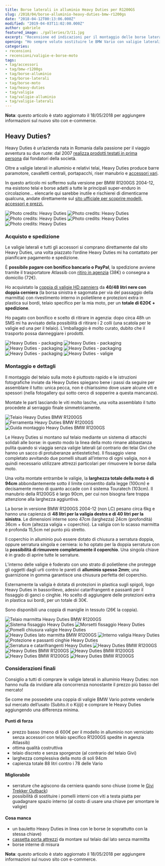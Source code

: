 ```yaml
---
title: Borse laterali in alluminio Heavy Duties per R1200GS
slug: /2018/04/borse-alluminio-heavy-duties-bmw-r1200gs
date: "2018-04-12T00:13:06.000Z"
modified: "2019-04-03T11:02:00.000Z"
author: gabriele
featured_image: ./galleries/3/11.jpg
excerpt: "Recensione ed indicazioni per il montaggio delle borse laterali in alluminio Heavy Duties per BMW R1200GS: ottima qualità e capienza al prezzo giusto!"
opening: "Ho sempre voluto sostituire le BMW Vario con valigie laterali in alluminio ma sono sempre stato scoraggiato dal prezzo: fortunatamente ho scoperto l’esistenza delle Heavy Duties!"
categories:
- recensioni
- recensioni/valigie-e-borse-moto
tags:
- tag/accessori
- tag/bmw-r1200gs
- tag/borse-alluminio
- tag/borse-laterali
- tag/borse-moto
- tag/heavy-duties
- tag/valigie
- tag/valigie-alluminio
- tag/valigie-laterali
---
```

**Nota**: questo articolo è stato aggiornato il 18/05/2018 per aggiungere informazioni sul nuovo sito con e-commerce.

## Heavy Duties?

Heavy Duties è un’azienda nata in Romania dalla passione per il viaggio avventura su due ruote: dal 2007 [realizza prodotti testati in prima persona](https://heavyduties.ro/ourstory/) dai fondatori della società.

Oltre a valigie laterali in alluminio e relativi telai, Heavy Duties produce barre paramotore, cavalletti centrali, portapacchi, riser manubrio e [accessori vari](http://www.heavyduties.ro/accessories/).

In questo articolo mi soffermo sulla versione per BMW R1200GS 2004-12, ma esistono telai e borse adatti a tutte le principali super-enduro in circolazione… elencarle qui sarebbe inutile e rischierei di dimenticarne qualcuna, andate direttamente sul [sito ufficiale per scoprire modelli, accessori e prezzi.](http://heavyduties.ro/)

![Photo credits: Heavy Duties](./galleries/0/0.jpg "Photo credits: Heavy Duties")
![Photo credits: Heavy Duties](./galleries/0/1.jpg "Photo credits: Heavy Duties")
![Photo credits: Heavy Duties](./galleries/0/2.jpg "Photo credits: Heavy Duties")
![Photo credits: Heavy Duties](./galleries/0/3.jpg "Photo credits: Heavy Duties")
![Photo credits: Heavy Duties](./galleries/0/4.jpg "Photo credits: Heavy Duties")

### Acquisto e spedizione

Le valigie laterali e tutti gli accessori si comprano direttamente dal sito Heavy Duties, una volta piazzato l’ordine Heavy Duties mi ha contattato per pianificare pagamento e spedizione.

È **possibile pagare con bonifico bancario o PayPal**, la spedizione avviene tramite il trasportatore Atlassib con [ritiro in agenzia](http://www.atlassib.it/agenzie/) (38€) o consegna a domicilio (72€).

Ho acquistato la [coppia di valigie HD panniers](http://www.heavyduties.ro/panniers/) da **40/48 litri nere con doppia cerniera** (la borsa sinistra è sagomata per via del passaggio della marmitta) con rivestimento interno in polietilene e protezioni extra in plastica sui bordi, telaio specifico per la mia moto, per un **totale di 620€ + spedizione**.

Ho pagato con bonifico e scelto di ritirare in agenzia: dopo circa 48h un SMS mi ha avvisato della possibilità di ritirare i 2 colli (una scatola per le valigie ed una per il telaio). L’imballaggio è molto curato, dubito che il trasporto possa danneggiare i prodotti.

![Heavy Duties - packaging](./galleries/1/0.jpg "La scatola contente le valigie laterali Heavy Duties")
![Heavy Duties - packaging](./galleries/1/1.jpg "Le valigie sono ben protette da uno spesso strato di pluriball")
![Heavy Duties - packaging](./galleries/1/2.jpg "Uno strato molto spesso di pellicola aggiunge ulteriore protezione")
![Heavy Duties - packaging](./galleries/1/3.jpg "La scatola contente le varie componenti del telaio")
![Heavy Duties - packaging](./galleries/1/4.jpg "Bonus: oltre a viti, staffe e adesivi Heavy Duties spedisce una barretta di cioccolato locale!")
![Heavy Duties - valigie](./galleries/1/5.jpg "Le valigie sono davvero belle!")

### Montaggio e dettagli

Il montaggio del telaio sulla moto è piuttosto rapido e le istruzioni fotografiche inviate da Heavy Duties spiegano bene i passi da seguire per assemblare il tutto: unica pecca, non è chiarissimo dove usare alcune viti e spessori (nella fotogallery qui sotto cerco di sopperire a questa mancanza).

Montate le parti lasciando le viti molto lasche, una volta assemblato il tutto procedete al serraggio finale simmetricamente.

![Telaio Heavy Duties BMW R1200GS](./galleries/2/0.jpg "Il telaio Heavy Duties per BMW R1200GS è composto da 3 parti che arrivano imballate molto bene")
![Ferramenta Heavy Duties BMW R1200GS](./galleries/2/1.jpg "Dettaglio ferramenta telaio Heavy Duties per BMW R1200GS. Le due rondelle in basso a DX avanzano!")
![Guida montaggio Heavy Duties BMW R1200GS](./galleries/2/2.jpg "Indicazioni per il montaggio del telaio Heavy Duties per BMW R1200GS")

Le Heavy Duties si montano sul telaio mediante un sistema di attacchi solidali alle borse: in questo modo la linea della moto rimane abbastanza pulita quando si viaggia senza valigie laterali (al contrario dei telai Givi che hanno un sacco di protuberanze antiestetiche). Il fissaggio viene completato avvitando due pomelli situati all’interno di ogni valigia, non è quindi necessario utilizzare attrezzi particolari per rimuovere le borse dalla moto.

Una volta montate entrambe le valigie, la **larghezza totale della moto è di 94cm** abbondantemente sotto il limite consentito dalla legge (100cm) e decisamente meno di quanto accade con il sistema Touratech (103cm). Il manubrio della R1200GS è largo 90cm, per cui non bisogna fare troppa attenzione alla larghezza aggiuntiva.

La borse in versione BMW R1200GS 2004-12 (non LC) pesano circa 6kg e hanno una capienza di **48 litri per la valigia destra e di 40 litri per la sinistra**. Le dimensioni interne sono 47cm (larghezza) 24cm (profondità)  36cm + 6cm (altezza valigia + coperchio). La valigia con lo scasso marmitta è profonda 15,5cm nel punto più stretto.

Il coperchio in alluminio può essere dotato di chiusura a serratura doppia, oppure serratura singola e cerniera: io ho optato per la doppia serratura con la **possibilità di rimuovere completamente il coperchio**. Una singola chiave è in grado di aprire tutte le serrature.

L’interno delle valigie è foderato con uno strato di polietilene che protegge gli oggetti dagli urti contro le pareti di **alluminio spesso 2mm**; una guarnizione in gomma garantisce una chiusura perfetta del coperchio.

Esternamente la valigia è dotata di protezioni in plastica sugli spigoli, logo Heavy Duties in bassorilievo, adesivi catarifrangenti e passanti per il fissaggio di ganci o cinghie. Ho scelto di aggiungere delle protezioni extra in plastica sui bordi, per un totale di 30€.

Sono disponibili una coppia di maniglie in tessuto (26€ la coppia).

![Telaio marmitta Heavy Duties BMW R1200GS](./galleries/3/0.jpg "Il telaio Heavy Duties segue la marmitta della BMW R1200GS")
![Sistema fissaggio Heavy Duties](./galleries/3/1.jpg "Dettaglio del sistema di fissaggio delle valigie laterali Heavy Duties")
![Morsetti fissaggio Heavy Duties](./galleries/3/2.jpg "Questi morsetti si chiudono fissando le valigie al telaio")
![Pomelli chiusura valigie Heavy Duties](./galleries/3/3.jpg "I morsetti vengono aperti e chiusi agendo sui pomelli all'interno della valigia")
![Heavy Duties lato marmitta BMW R1200GS](./galleries/3/4.jpg "La valigia lato marmitta ha uno scasso, il volume scende da 48 a 40 litri")
![Interno valigia Heavy Duties](./galleries/3/5.jpg "L'interno delle valigie è foderato con uno strato di polietilene")
![Protezione e passanti cinghie Heavy Duties](./galleries/3/6.jpg "Dettaglio passanti cinghie e protezioni spigoli")
![Serratura e catarifrangenti Heavy Duties](./galleries/3/7.jpg "Dettaglio serratura e catarifrangenti ")
![Heavy Duties BMW R1200GS](./galleries/3/8.jpg "La valigia destra montata su BMW R1200GS")
![Heavy Duties BMW R1200GS](./galleries/3/9.jpg "Vista laterale valigia in alluminio Heavy Duties da 48 litri")
![Heavy Duties BMW R1200GS](./galleries/3/10.jpg "Le valigie Heavy Duties su BMW R1200GS")
![Heavy Duties BMW R1200GS](./galleries/3/11.jpg "Vista posteriore valigie Heavy Duties su BMW R1200GS")
![Heavy Duties BMW R1200GS](./galleries/3/12.jpg "Le valigie Heavy Duties viste dall'alto su BMW R1200GS")

### Considerazioni finali

Consiglio a tutti di comprare le valigie laterali in alluminio Heavy Duties: non hanno nulla da invidiare alla concorrenza nonostante il prezzo più basso del mercato!

Se come me possedete una coppia di valigie BMW Vario potrete venderle sul mercato dell’usato (Subito.it o Kijiji) e comprare le Heavy Duties aggiungendo una differenza minima.

#### Punti di forza

- prezzo basso (meno di 600€ per il modello in alluminio non verniciato senza accessori con telaio specifico R1200GS spedite in agenzia Atlassib)
- ottima qualità costruttiva
- telaio discreto e senza sporgenze (al contrario del telaio Givi)
- larghezza complessiva della moto di soli 94cm
- capienza totale 88 litri contro i 78 delle Vario

#### Migliorabile

- serrature che agiscono da cerniera quando sono chiuse (come le [Givi Trekker Outback](https://www.ebay.it/sch/i.html?_nkw=givi+trekker+outback+bmw))
- possibilità di sostituire i pomelli interni con viti a testa piatta per guadagnare spazio interno (al costo di usare una chiave per smontare le valigie)

#### Cosa manca

- un bauletto Heavy Duties in linea con le borse (e soprattutto con la stessa chiave)
- [cassetta porta attrezzi](https://amzn.to/2GQrPsN) da montare sul telaio dal lato senza marmitta
- borse interne di misura

**Nota**: questo articolo è stato aggiornato il 18/05/2018 per aggiungere informazioni sul nuovo sito con e-commerce.
